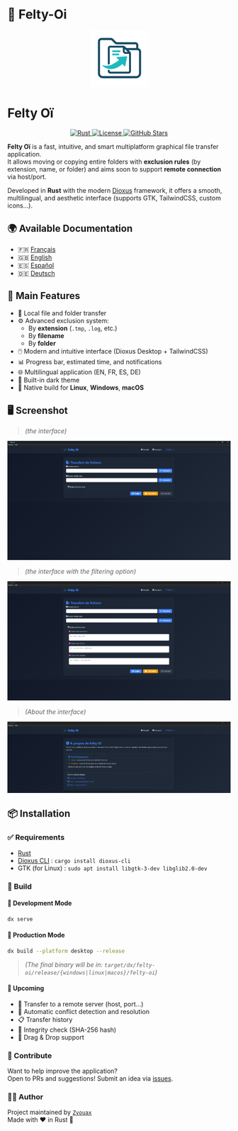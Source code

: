 # 🌟 Felty-Oi

<p align="center">
  <img src="/assets/header_256.png" alt="Felty-Oi Logo" width="128" height="128">
</p>

# Felty Oï

<p align="center">
  <a href="https://www.rust-lang.org/" title="Made with Rust">
    <img src="https://img.shields.io/badge/Rust-1-blue?logo=rust&logoColor=white" alt="Rust">
  </a>
  <a href="https://github.com/Aqui-oi/Felty-oi/blob/main/LICENSE" title="MPL-2.0 License">
    <img src="https://img.shields.io/badge/License-MPL--2.0-blue?style=flat-square" alt="License">
  </a>
  <a href="https://github.com/Aqui-oi/Felty-oi/stargazers" title="View stars">
    <img src="https://img.shields.io/github/stars/Aqui-oi/Felty-oi?style=flat-square" alt="GitHub Stars">
  </a>
</p>

**Felty Oï** is a fast, intuitive, and smart multiplatform graphical file transfer application.  
It allows moving or copying entire folders with **exclusion rules** (by extension, name, or folder) and aims soon to support **remote connection** via host/port.

Developed in **Rust** with the modern [Dioxus](https://dioxuslabs.com) framework, it offers a smooth, multilingual, and aesthetic interface (supports GTK, TailwindCSS, custom icons...).

## 🌍 Available Documentation

- 🇫🇷 [Français](/README.md)
- 🇬🇧 [English](/docs/en.md)
- 🇪🇸 [Español](/docs/es.md)
- 🇩🇪 [Deutsch](/docs/de.md)

## 🚀 Main Features

- 🔄 Local file and folder transfer
- ⚙️ Advanced exclusion system:
  - By **extension** (`.tmp`, `.log`, etc.)
  - By **filename**
  - By **folder**
- 🖱️ Modern and intuitive interface (Dioxus Desktop + TailwindCSS)
- 📊 Progress bar, estimated time, and notifications
- 🌐 Multilingual application (EN, FR, ES, DE)
- 🌙 Built-in dark theme
- 💾 Native build for **Linux**, **Windows**, **macOS**

## 🖥️ Screenshot

> *(the interface)*

<p align="center">
  <img src="assets/file.png" alt="Screenshot 1" width="600">
</p>

> *(the interface with the filtering option)*

<p align="center">
  <img src="assets/file_extension.png" alt="Screenshot 2" width="600">
</p>

> *(About the interface)*

<p align="center">
  <img src="assets/about.png" alt="Screenshot 3" width="600">
</p>

## 📦 Installation

### ✅ Requirements

- [Rust](https://rust-lang.org)
- [Dioxus CLI](https://github.com/DioxusLabs/cli) : `cargo install dioxus-cli`
- GTK (for Linux) : `sudo apt install libgtk-3-dev libglib2.0-dev`

### 🔧 Build

#### 🔹 Development Mode

```bash
dx serve
```

#### 🔹 Production Mode

```bash
dx build --platform desktop --release
```

> *(The final binary will be in: `target/dx/felty-oi/release/{windows|linux|macos}/felty-oi`)*


#### 🧠 Upcoming
- 📡 Transfer to a remote server (host, port…)
- 🧩 Automatic conflict detection and resolution
- 📋 Transfer history
- 🔐 Integrity check (SHA-256 hash)
- 📁 Drag & Drop support

### 📝 Contribute
Want to help improve the application?  
Open to PRs and suggestions! Submit an idea via [issues](https://github.com/Aqui-oi/Felty-oi/issues/1).

### 🧑‍💻 Author
Project maintained by [`Zyouax`](https://github.com/zyouax)  
Made with ❤️ in Rust 🦀
